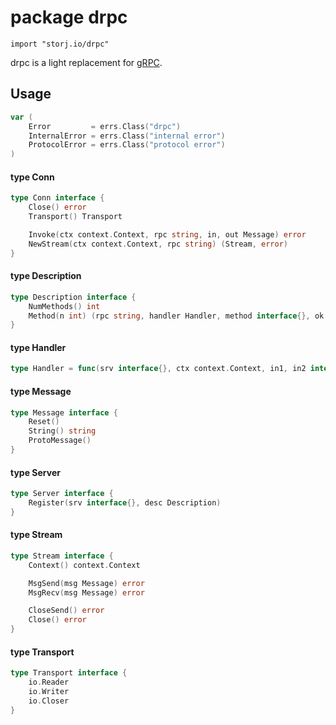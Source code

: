 # package drpc

`import "storj.io/drpc"`

drpc is a light replacement for [gRPC](https://grpc.io "An open-source universal RPC framework").

## Usage

```go
var (
	Error         = errs.Class("drpc")
	InternalError = errs.Class("internal error")
	ProtocolError = errs.Class("protocol error")
)
```

#### type Conn

```go
type Conn interface {
	Close() error
	Transport() Transport

	Invoke(ctx context.Context, rpc string, in, out Message) error
	NewStream(ctx context.Context, rpc string) (Stream, error)
}
```


#### type Description

```go
type Description interface {
	NumMethods() int
	Method(n int) (rpc string, handler Handler, method interface{}, ok bool)
}
```


#### type Handler

```go
type Handler = func(srv interface{}, ctx context.Context, in1, in2 interface{}) (out Message, err error)
```


#### type Message

```go
type Message interface {
	Reset()
	String() string
	ProtoMessage()
}
```


#### type Server

```go
type Server interface {
	Register(srv interface{}, desc Description)
}
```


#### type Stream

```go
type Stream interface {
	Context() context.Context

	MsgSend(msg Message) error
	MsgRecv(msg Message) error

	CloseSend() error
	Close() error
}
```


#### type Transport

```go
type Transport interface {
	io.Reader
	io.Writer
	io.Closer
}
```
